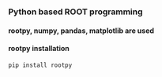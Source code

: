 ### Python based ROOT programming  
#### rootpy, numpy, pandas, matplotlib are used  

#### rootpy installation  
```bash  
pip install rootpy  
```



